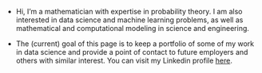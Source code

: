 - Hi, I’m a mathematician with expertise in probability theory. I am also interested in data science and machine learning problems, as well as mathematical and computational modeling in science and engineering.

- The (current) goal of this page is to keep a portfolio of some of my work in data science and provide a point of contact to future employers and others with similar interest. You can visit my Linkedin profile [here](https://www.linkedin.com/in/humberto-sanna-348bb1208/).

<!---
hcs87/hcs87 is a ✨ special ✨ repository because its `README.md` (this file) appears on your GitHub profile.
You can click the Preview link to take a look at your changes.
--->
